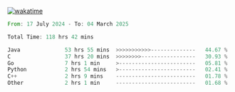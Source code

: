 [![wakatime](https://wakatime.com/badge/user/5970ac98-85fb-4bfd-a7d8-142e7d5bd274.svg)](https://wakatime.com/@5970ac98-85fb-4bfd-a7d8-142e7d5bd274)

<!--START_SECTION:waka-->

```rust
From: 17 July 2024 - To: 04 March 2025

Total Time: 118 hrs 42 mins

Java              53 hrs 55 mins  >>>>>>>>>>>--------------   44.67 %
C                 37 hrs 20 mins  >>>>>>>>-----------------   30.93 %
Go                7 hrs 1 min     >------------------------   05.81 %
Python            2 hrs 54 mins   >------------------------   02.41 %
C++               2 hrs 9 mins    -------------------------   01.78 %
Other             2 hrs 1 min     -------------------------   01.68 %
```

<!--END_SECTION:waka-->
